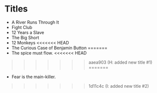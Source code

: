# Titles

- A River Runs Through It
- Fight Club
- 12 Years a Slave
- The Big Short
- 12 Monkeys
<<<<<<< HEAD
- The Curious Case of Benjamin Button
=======
- The spice must flow.
<<<<<<< HEAD
>>>>>>> aaea903 (H: added new title #1)
=======
- Fear is the main-killer.
>>>>>>> 1d11c4c (I: added new title #2)
